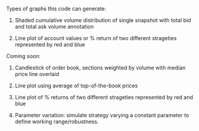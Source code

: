 Types of graphs this code can generate:

1. Shaded cumulative volume distribution of single snapshot with total bid and total ask volume annotation

2. Line plot of account values or % return of two different strageties represented by red and blue


Coming soon:

1. Candlestick of order book, sections weighted by volume with median price line overlaid

2. Line plot using average of top-of-the-book prices

3. Line plot of % returns of two different strageties represented by red and blue

4. Parameter variation: simulate strategy varying a constant parameter to define working range/robustness.

